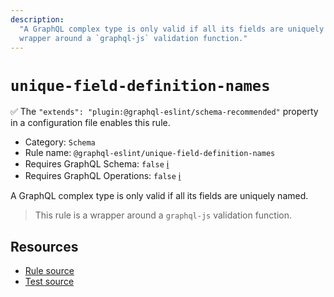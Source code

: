 ```yaml
---
description:
  "A GraphQL complex type is only valid if all its fields are uniquely named.\n> This rule is a
  wrapper around a `graphql-js` validation function."
---
```


# `unique-field-definition-names`

✅ The `"extends": "plugin:@graphql-eslint/schema-recommended"` property in a configuration file
enables this rule.

- Category: `Schema`
- Rule name: `@graphql-eslint/unique-field-definition-names`
- Requires GraphQL Schema: `false`
  [ℹ️](/docs/getting-started#extended-linting-rules-with-graphql-schema)
- Requires GraphQL Operations: `false`
  [ℹ️](/docs/getting-started#extended-linting-rules-with-siblings-operations)

A GraphQL complex type is only valid if all its fields are uniquely named.

> This rule is a wrapper around a `graphql-js` validation function.

## Resources

- [Rule source](https://github.com/graphql/graphql-js/blob/main/src/validation/rules/UniqueFieldDefinitionNamesRule.ts)
- [Test source](https://github.com/graphql/graphql-js/tree/main/src/validation/__tests__/UniqueFieldDefinitionNamesRule-test.ts)
